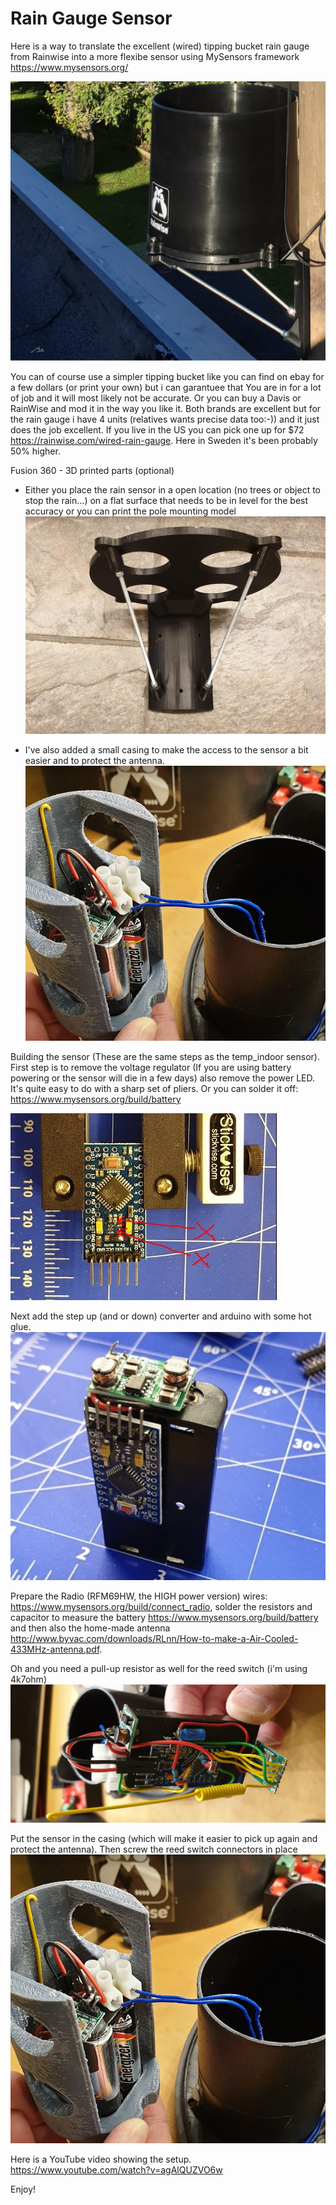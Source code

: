 # Rain Gauge Sensor
Here is a way to translate the excellent (wired) tipping bucket rain gauge from Rainwise into a more flexibe sensor using MySensors framework https://www.mysensors.org/

![1](https://github.com/boanjo/boanjo.github.io/blob/master/rain_mounted.jpg?raw=true "Pic 1")

You can of course use a simpler tipping bucket like you can find on ebay for a few dollars (or print your own) but i can garantuee that You are in for a lot of job and it will most likely not be accurate. Or you can buy a Davis or RainWise and mod it in the way you like it. Both brands are excellent but for the rain gauge i have 4 units (relatives wants precise data too:-)) and it just does the job excellent. If you live in the US you can pick one up for $72 https://rainwise.com/wired-rain-gauge. Here in Sweden it's been probably 50% higher.

Fusion 360 - 3D printed parts (optional)
-  Either you place the rain sensor in a open location (no trees or object to stop the rain...) on a flat surface that needs to be in level for the best accuracy or you can print the pole mounting model 
![2](https://github.com/boanjo/boanjo.github.io/blob/master/rain_mounting.jpg?raw=true "Pic 2")

- I've also added a small casing to make the access to the sensor a bit easier and to protect the antenna. 
![3](https://github.com/boanjo/boanjo.github.io/blob/master/rain_case.jpg?raw=true "Pic 3")

Building the sensor (These are the same steps as the temp_indoor sensor). First step is to remove the voltage regulator (If you are using battery powering or the sensor will die in a few days) also remove the power LED. It's quite easy to do with a sharp set of pliers. Or you can solder it off: https://www.mysensors.org/build/battery

![4](https://github.com/boanjo/boanjo.github.io/blob/master/temp_indoor_1_remove.jpg?raw=true "Pic 4")

Next add the step up (and or down) converter and arduino with some hot glue.
![5](https://github.com/boanjo/boanjo.github.io/blob/master/temp_indoor_2_hot_glue.jpg?raw=true "Pic 5")

Prepare the Radio (RFM69HW, the HIGH power version) wires: https://www.mysensors.org/build/connect_radio, solder the resistors and capacitor to measure the battery https://www.mysensors.org/build/battery and then also the home-made antenna http://www.byvac.com/downloads/RLnn/How-to-make-a-Air-Cooled-433MHz-antenna.pdf.

Oh and you need a pull-up resistor as well for the reed switch (i'm using 4k7ohm)
![6](https://github.com/boanjo/boanjo.github.io/blob/master/rain_radio.jpg?raw=true "Pic 6")

Put the sensor in the casing (which will make it easier to pick up again and protect the antenna). Then screw the reed switch connectors in place
![7](https://github.com/boanjo/boanjo.github.io/blob/master/rain_case.jpg?raw=true "Pic 7")


Here is a YouTube video showing the setup.
https://www.youtube.com/watch?v=agAlQUZVO6w

Enjoy!